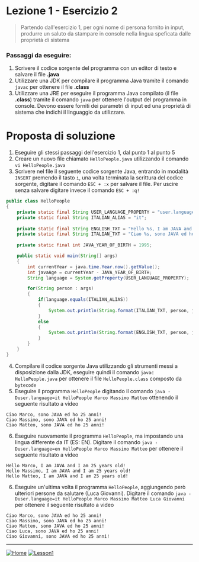 # Lezione 1 - Esercizio 2

> Partendo dall'esercizio 1, per ogni nome di persona fornito in input, produrre un saluto da stampare in console nella lingua speficata dalle proprietà di sistema

### Passaggi da eseguire:
1. Scrivere il codice sorgente del programma con un editor di testo e salvare il file **.java**
2. Utilizzare una JDK per compilare il programma Java tramite il comando `javac` per ottenere il file **.class**
3. Utilizzare una JRE per eseguire il programma Java compilato (il file **.class**) tramite il comando `java` per ottenere l'output del programma in console. Devono essere forniti dei parametri di input ed una proprietà di sistema che indichi il linguaggio da utilizzare.

# Proposta di soluzione

1. Eseguire gli stessi passaggi dell'esercizio 1, dal punto 1 al punto 5 </br>
2. Creare un nuovo file chiamato `HelloPeople.java` utilizzando il comando `vi HelloPeople.java` </br>
3. Scrivere nel file il seguente codice sorgente Java, entrando in modalità `INSERT` premendo il tasto `i`, una volta terminata la scrittura del codice sorgente, digitare il comando `ESC + :x` per salvare il file. Per uscire senza salvare digitare invece il comando `ESC + :q!` </br>
```java
public class HelloPeople
{
	private static final String USER_LANGUAGE_PROPERTY = "user.language";
	private static final String ITALIAN_ALIAS = "it";
	
	private static final String ENGLISH_TXT = "Hello %s, I am JAVA and I am %d years old!";
	private static final String ITALIAN_TXT = "Ciao %s, sono JAVA ed ho %d anni!";
	
	private static final int JAVA_YEAR_OF_BIRTH = 1995;

	public static void main(String[] args)
	{
		int currentYear = java.time.Year.now().getValue();
		int javaAge = currentYear - JAVA_YEAR_OF_BIRTH;
		String language = System.getProperty(USER_LANGUAGE_PROPERTY);

		for(String person : args)
		{
			if(language.equals(ITALIAN_ALIAS))
			{
				System.out.println(String.format(ITALIAN_TXT, person, javaAge));
			}
			else
			{
				System.out.println(String.format(ENGLISH_TXT, person, javaAge));
			}
		}
	}
}
```
4. Compilare il codice sorgente Java utilizzando gli strumenti messi a disposizione dalla JDK, eseguire quindi il comando `javac HelloPeople.java` per ottenere il file `HelloPeople.class` composto da `bytecode` <br/>
5. Eseguire il programma `HelloPeople` digitando il comando `java -Duser.language=it HelloPeople Marco Massimo Matteo` ottenendo il seguente risultato a video </br>
```console
Ciao Marco, sono JAVA ed ho 25 anni!
Ciao Massimo, sono JAVA ed ho 25 anni!
Ciao Matteo, sono JAVA ed ho 25 anni!
```
6. Eseguire nuovamente il programma `HelloPeople`, ma impostando una lingua differente da IT (ES: EN). Digitare il comando `java -Duser.language=en HelloPeople Marco Massimo Matteo` per ottenere il seguente risultato a video </br>
```console
Hello Marco, I am JAVA and I am 25 years old!
Hello Massimo, I am JAVA and I am 25 years old!
Hello Matteo, I am JAVA and I am 25 years old!
```
6. Eseguire un'ultima volta il programma `HelloPeople`, aggiungendo però ulteriori persone da salutare (Luca Giovanni). Digitare il comando `java -Duser.language=it HelloPeople Marco Massimo Matteo Luca Giovanni` per ottenere il seguente risultato a video </br>
```console
Ciao Marco, sono JAVA ed ho 25 anni!
Ciao Massimo, sono JAVA ed ho 25 anni!
Ciao Matteo, sono JAVA ed ho 25 anni!
Ciao Luca, sono JAVA ed ho 25 anni!
Ciao Giovanni, sono JAVA ed ho 25 anni!
```
***
[![Home][img_home]][href_home]
[![Lesson1][img_lesson]][href_lesson]

<!-- Definizione dei link per la navigazione -->
[img_home]: <http://files.softicons.com/download/toolbar-icons/soft-icons-by-lokas-software/png/48x48/0007-home.png>
[href_home]: <https://groppedev.github.io/java-getting-started/>
[img_lesson]: <http://files.softicons.com/download/toolbar-icons/ravenna-3d-icons-by-double-j-design/png/48x48/Books.png>
[href_lesson]: <../>
